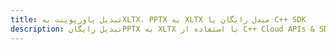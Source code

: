 ---title: تبدیل پاورپوینت بهXLTX، PPTX به XLTX مبدل رایگان یا C++ SDKdescription: تبدیل رایگانPPTX به XLTX با استفاده از C++ Cloud APIs & SDK. همچنین اسناد Microsoft PowerPoint را در Cloud ایجاد، ویرایش و رندر کنید.---